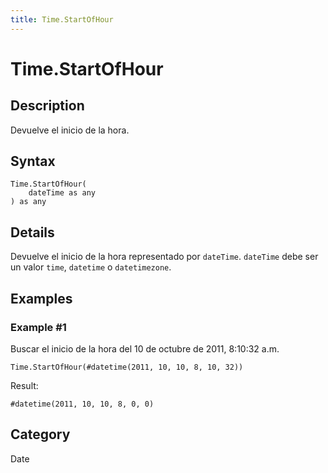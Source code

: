```yaml
---
title: Time.StartOfHour
---
```


# Time.StartOfHour


## Description

Devuelve el inicio de la hora.


## Syntax

```powerquery
Time.StartOfHour(
    dateTime as any
) as any
```


## Details

Devuelve el inicio de la hora representado por <code>dateTime</code>.    <code>dateTime</code> debe ser un valor <code>time</code>, <code>datetime</code> o <code>datetimezone</code>.


## Examples

### Example #1 
Buscar el inicio de la hora del 10 de octubre de 2011, 8:10:32 a.m.
```powerquery
Time.StartOfHour(#datetime(2011, 10, 10, 8, 10, 32))
```

Result: 
```powerquery
#datetime(2011, 10, 10, 8, 0, 0)
```




## Category
Date
